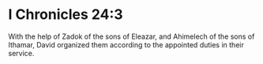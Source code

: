 # I Chronicles 24:3

With the help of Zadok of the sons of Eleazar, and Ahimelech of the sons of Ithamar, David organized them according to the appointed duties in their service.
